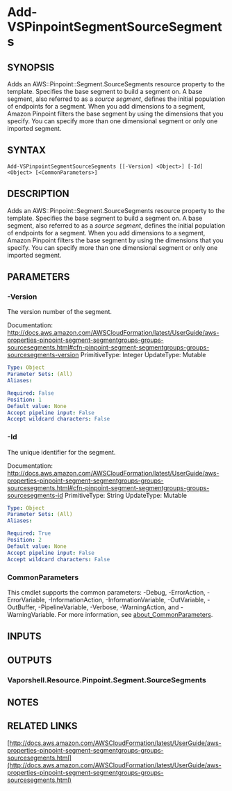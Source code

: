 # Add-VSPinpointSegmentSourceSegments

## SYNOPSIS
Adds an AWS::Pinpoint::Segment.SourceSegments resource property to the template.
Specifies the base segment to build a segment on.
A base segment, also referred to as a *source segment*, defines the initial population of endpoints for a segment.
When you add dimensions to a segment, Amazon Pinpoint filters the base segment by using the dimensions that you specify.
You can specify more than one dimensional segment or only one imported segment.

## SYNTAX

```
Add-VSPinpointSegmentSourceSegments [[-Version] <Object>] [-Id] <Object> [<CommonParameters>]
```

## DESCRIPTION
Adds an AWS::Pinpoint::Segment.SourceSegments resource property to the template.
Specifies the base segment to build a segment on.
A base segment, also referred to as a *source segment*, defines the initial population of endpoints for a segment.
When you add dimensions to a segment, Amazon Pinpoint filters the base segment by using the dimensions that you specify.
You can specify more than one dimensional segment or only one imported segment.

## PARAMETERS

### -Version
The version number of the segment.

Documentation: http://docs.aws.amazon.com/AWSCloudFormation/latest/UserGuide/aws-properties-pinpoint-segment-segmentgroups-groups-sourcesegments.html#cfn-pinpoint-segment-segmentgroups-groups-sourcesegments-version
PrimitiveType: Integer
UpdateType: Mutable

```yaml
Type: Object
Parameter Sets: (All)
Aliases:

Required: False
Position: 1
Default value: None
Accept pipeline input: False
Accept wildcard characters: False
```

### -Id
The unique identifier for the segment.

Documentation: http://docs.aws.amazon.com/AWSCloudFormation/latest/UserGuide/aws-properties-pinpoint-segment-segmentgroups-groups-sourcesegments.html#cfn-pinpoint-segment-segmentgroups-groups-sourcesegments-id
PrimitiveType: String
UpdateType: Mutable

```yaml
Type: Object
Parameter Sets: (All)
Aliases:

Required: True
Position: 2
Default value: None
Accept pipeline input: False
Accept wildcard characters: False
```

### CommonParameters
This cmdlet supports the common parameters: -Debug, -ErrorAction, -ErrorVariable, -InformationAction, -InformationVariable, -OutVariable, -OutBuffer, -PipelineVariable, -Verbose, -WarningAction, and -WarningVariable. For more information, see [about_CommonParameters](http://go.microsoft.com/fwlink/?LinkID=113216).

## INPUTS

## OUTPUTS

### Vaporshell.Resource.Pinpoint.Segment.SourceSegments
## NOTES

## RELATED LINKS

[http://docs.aws.amazon.com/AWSCloudFormation/latest/UserGuide/aws-properties-pinpoint-segment-segmentgroups-groups-sourcesegments.html](http://docs.aws.amazon.com/AWSCloudFormation/latest/UserGuide/aws-properties-pinpoint-segment-segmentgroups-groups-sourcesegments.html)

